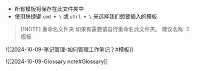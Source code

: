 - 所有模板将保存在此文件夹中
- 使用快捷键 `cmd + \` 或 `ctrl + \` 来选择我们想要插入的模板

> [!NOTE] 重命名文件夹
> 如果有需要请自行重命名此文件夹。
> 建议名称: 2. 模板

![[2024-10-09-笔记管理-如何管理工作笔记？#模板]]

![[2024-10-09-Glossary note#Glossary]]
